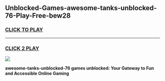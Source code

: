 
## Unblocked-Games-awesome-tanks-unblocked-76-Play-Free-bew28
<h3>
<a href="https://premium76.site?title=awesome-tanks-unblocked-76&ref=18A1">CLICK TO PLAY</a></h3>
<hr>

<h3>
<a href="https://premium76.site?title=awesome-tanks-unblocked-76&ref=18A1">CLICK 2 PLAY</a>
  
</h3>

<a href="https://premium76.site?title=awesome-tanks-unblocked-76&ref=18A1"><img src="https://clearcache.store/games.png"></a>


**awesome-tanks-unblocked-76 games unblocked: Your Gateway to Fun and Accessible Online Gaming**
